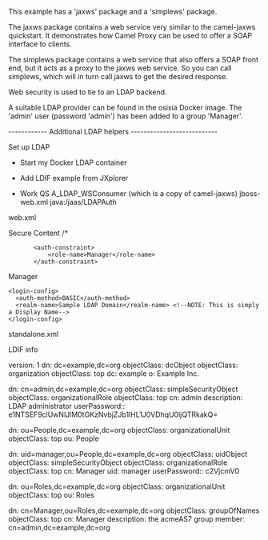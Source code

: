This example has a 'jaxws' package and a 'simplews' package.

The jaxws package contains a web service very similar to the camel-jaxws quickstart.  It demonstrates how Camel Proxy can be used to offer a SOAP interface
to clients.

The simplews package contains a web service that also offers a SOAP front end, but it acts as a proxy to the jaxws web service.  So you can call 
simplews, which will in turn call jaxws to get the desired response.

Web security is used to tie to an LDAP backend.  

A suitable LDAP provider can be found in the osixia Docker image.  The 'admin' user (password 'admin') has been added to a group 'Manager'.



------------ Additional LDAP helpers ---------------------------


Set up LDAP
- Start my Docker LDAP container
- Add LDIF example from JXplorer



- Work QS A_LDAP_WSConsumer (which is a copy of camel-jaxws)
jboss-web.xml
    <jboss-web>
        <security-domain>java:/jaas/LDAPAuth</security-domain>
    </jboss-web> 

web.xml

<web-app>
    <security-constraint>
           <web-resource-collection>
               <web-resource-name>Secure Content</web-resource-name>
               <!--
               <url-pattern>/jaxws</url-pattern>
               <url-pattern>/*</url-pattern>
               -->
               <url-pattern>/*</url-pattern>
           </web-resource-collection>

           <auth-constraint>
               <role-name>Manager</role-name>
           </auth-constraint>
   </security-constraint>

   <security-role>
      <role-name>Manager</role-name>
   </security-role>

    <login-config>
      <auth-method>BASIC</auth-method>
      <realm-name>Sample LDAP Domain</realm-name> <!--NOTE: This is simply a Display Name-->
    </login-config>
</web-app>


standalone.xml
<security-domain name="LDAPAuth" cache-type="default">
    <authentication>
        <login-module code="org.jboss.security.auth.spi.LdapExtLoginModule" flag="required">
            <module-option name="java.naming.factory.initial" value="com.sun.jndi.ldap.LdapCtxFactory"/>
            <module-option name="java.naming.provider.url" value="ldap://localhost:389"/>
            <module-option name="bindDN" value="uid=admin,dc=example,dc=org"/>
            <module-option name="bindCredential" value="admin"/>
            <module-option name="baseCtxDN" value="cn=admin,dc=example,dc=org"/>
            <module-option name="baseFilter" value="(uid={0})"/>
            <module-option name="rolesCtxDN" value="cn=Groups,dc=example,dc=org"/>
            <module-option name="roleFilter" value="(member={1})"/>
            <module-option name="roleNameAttributeID" value="cn"/>
            <module-option name="roleAttributeIsDN" value="true"/>
            <module-option name="throwValidateError" value="true"/>
            <module-option name="searchScope" value="SUBTREE_SCOPE"/>
            <module-option name="roleRecursion" value="2"/>
            <module-option name="allowEmptyPasswords" value="false"/>
            <module-option name="parseUsername" value="true"/>
            <module-option name="NOTusernameBeginString" value="ad"/>
        </login-module>
    </authentication>
</security-domain>

LDIF info

version: 1
dn: dc=example,dc=org
objectClass: dcObject
objectClass: organization
objectClass: top
dc: example
o: Example Inc.

dn: cn=admin,dc=example,dc=org
objectClass: simpleSecurityObject
objectClass: organizationalRole
objectClass: top
cn: admin
description: LDAP administrator
userPassword:: e1NTSEF9clUwNlJlM0tGKzNvbjZJb1lHL1J0VDhqU0ljQTRkakQ=

dn: ou=People,dc=example,dc=org
objectClass: organizationalUnit
objectClass: top
ou: People

dn: uid=manager,ou=People,dc=example,dc=org
objectClass: uidObject
objectClass: simpleSecurityObject
objectClass: organizationalRole
objectClass: top
cn: Manager
uid: manager
userPassword:: c2VjcmV0

dn: ou=Roles,dc=example,dc=org
objectClass: organizationalUnit
objectClass: top
ou: Roles

dn: cn=Manager,ou=Roles,dc=example,dc=org
objectClass: groupOfNames
objectClass: top
cn: Manager
description: the acmeAS7 group
member: cn=admin,dc=example,dc=org
